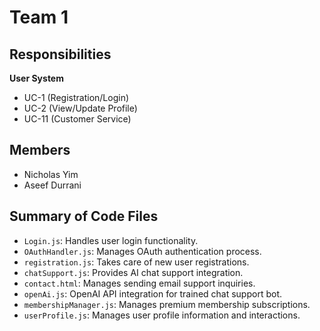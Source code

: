 # Team 1

## Responsibilities

**User System**
- UC-1 (Registration/Login)
- UC-2 (View/Update Profile)
- UC-11 (Customer Service)

## Members

- Nicholas Yim
- Aseef Durrani

## Summary of Code Files
- `Login.js`: Handles user login functionality.
- `OAuthHandler.js`: Manages OAuth authentication process.
- `registration.js`: Takes care of new user registrations.
- `chatSupport.js`: Provides AI chat support integration.
- `contact.html`: Manages sending email support inquiries.
- `openAi.js`: OpenAI API integration for trained chat support bot.
- `membershipManager.js`: Manages premium membership subscriptions.
- `userProfile.js`: Manages user profile information and interactions.
